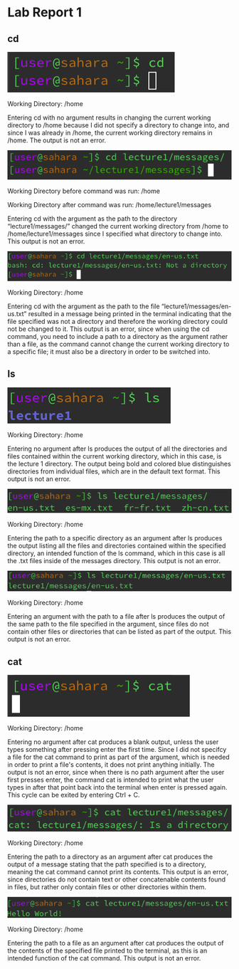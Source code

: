 # Lab Report 1
## cd
![Image](one.png)

Working Directory: /home

Entering cd with no argument results in changing the current working directory to /home because I did not specify a directory to change into, and since I was already in /home, the current working directory remains in /home. The output is not an error.

![Image](two.png)

Working Directory before command was run: /home 

Working Directory after command was run: /home/lecture1/messages

Entering cd with the argument as the path to the directory “lecture1/messages/” changed the current working directory from /home to /home/lecture1/messages since I specified what directory to change into. This output is not an error.

![Image](three.png)

Working Directory: /home

Entering cd with the argument as the path to the file “lecture1/messages/en-us.txt” resulted in a message being printed in the terminal indicating that the file specified was not a directory and therefore the working directory could not be changed to it. This output is an error, since when using the cd command, you need to include a path to a directory as the argument rather than a file, as the command cannot change the current working directory to a specific file; it must also be a directory in order to be switched into.


## ls
![Image](four.png)

Working Directory: /home

Entering no argument after ls produces the output of all the directories and files contained within the current working directory, which in this case, is the lecture 1 directory. The output being bold and colored blue distinguishes directories from individual files, which are in the default text format. This output is not an error. 

![Image](five.png)

Working Directory: /home

Entering the path to a specific directory as an argument after ls produces the output listing all the files and directories contained within the specified directory, an intended function of the ls command, which in this case is all the .txt files inside of the messages directory. This output is not an error.

![Image](six.png)

Working Directory: /home

Entering an argument with the path to a file after ls produces the output of the same path to the file specified in the argument, since files do not contain other files or directories that can be listed as part of the output. This output is not an error.


## cat
![Image](seven.png)

Working Directory: /home

Entering no argument after cat produces a blank output, unless the user types something after pressing enter the first time. Since I did not specifcy a file for the cat command to print as part of the argument, which is needed in order to print a file's contents, it does not print anything initially. The output is not an error, since when there is no path argument after the user first presses enter, the command cat is intended to print what the user types in after that point back into the terminal when enter is pressed again. This cycle can be exited by entering Ctrl + C.

![Image](eight.png)

Working Directory: /home

Entering the path to a directory as an argument after cat produces the output of a message stating that the path specified is to a directory, meaning the cat command cannot print its contents. This output is an error, since directories do not contain text or other concatenable contents found in files, but rather only contain files or other directories within them.

![Image](nine.png)

Working Directory: /home

Entering the path to a file as an argument after cat produces the output of the contents of the specified file printed to the terminal, as this is an intended function of the cat command. This output is not an error.

